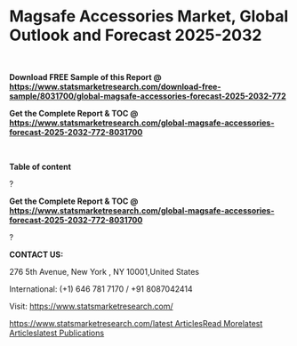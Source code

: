 <h1>Magsafe Accessories Market, Global Outlook and Forecast 2025-2032</h1><br/><p><strong>Download FREE Sample of this Report @ <a href="https://www.statsmarketresearch.com/download-free-sample/8031700/global-magsafe-accessories-forecast-2025-2032-772">https://www.statsmarketresearch.com/download-free-sample/8031700/global-magsafe-accessories-forecast-2025-2032-772</a></strong></p>
 
 
 
 <div><b>Get the Complete Report & TOC @ <a href="https://www.statsmarketresearch.com/global-magsafe-accessories-forecast-2025-2032-772-8031700">https://www.statsmarketresearch.com/global-magsafe-accessories-forecast-2025-2032-772-8031700</a></b></div>
 
 
 
 <p><br />
 
 <b>Table of content</b></p>
 
 
 
 <p>? </p>
 
 
 
 <div><b>Get the Complete Report & TOC @ <a href="https://www.statsmarketresearch.com/global-magsafe-accessories-forecast-2025-2032-772-8031700">https://www.statsmarketresearch.com/global-magsafe-accessories-forecast-2025-2032-772-8031700</a></b></div>
 
 
 
 <p>? </p>
 
 
 
 <p><b>CONTACT US:</b><br />
 
 276 5th Avenue, New York , NY 10001,United States<br />
 
 International: (+1) 646 781 7170 / +91 8087042414<br />
 
 Visit: <a href="https://www.statsmarketresearch.com/">https://www.statsmarketresearch.com/</a><br />
 
 <a href="https://gyeongbokgung.com">https://www.statsmarketresearch.com/</a><a href="https://hallyeomaritime.com">latest Articles</a><a href="https://jingwansa.com">Read More</a><a href="https://nguoiviet.jp/">latest Articles</a><a href="https://www.intelmarketresearch.com/">latest Publications</a></p>